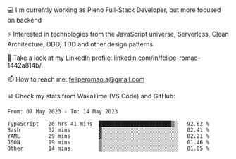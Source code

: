 💻 I'm currently working as Pleno Full-Stack Developer, but more focused on backend

⚡ Interested in technologies from the JavaScript universe, Serverless, Clean Architecture, DDD, TDD and other design patterns

👥 Take a look at my LinkedIn profile: linkedin.com/in/felipe-romao-1442a814b/

📫 How to reach me: feliperomao.a@gmail.com

📊 Check my stats from WakaTime (VS Code) and GitHub:

<!--START_SECTION:waka-->

```text
From: 07 May 2023 - To: 14 May 2023

TypeScript   20 hrs 41 mins  ███████████████████████▒░   92.82 %
Bash         32 mins         ▓░░░░░░░░░░░░░░░░░░░░░░░░   02.41 %
YAML         29 mins         ▓░░░░░░░░░░░░░░░░░░░░░░░░   02.21 %
JSON         19 mins         ▒░░░░░░░░░░░░░░░░░░░░░░░░   01.46 %
Other        14 mins         ▒░░░░░░░░░░░░░░░░░░░░░░░░   01.05 %
```

<!--END_SECTION:waka-->
